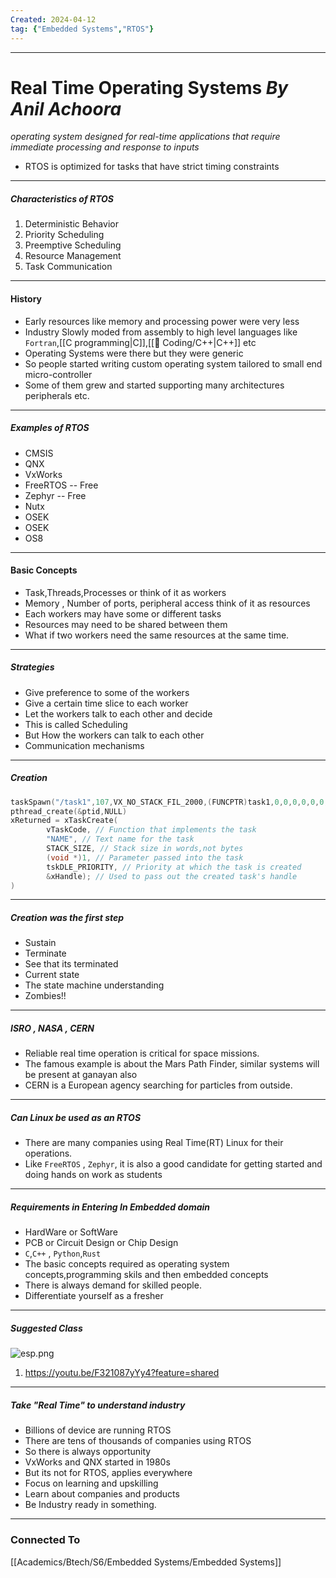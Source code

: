 ```yaml
---
Created: 2024-04-12
tag: {"Embedded Systems","RTOS"}
---
```



---

# Real Time Operating Systems *By Anil Achoora*

*operating system designed for real-time applications that require immediate processing and response to inputs*
- RTOS is optimized for tasks that have strict timing constraints
---
##### Characteristics of RTOS
1. Deterministic Behavior
2. Priority Scheduling
3. Preemptive Scheduling
4. Resource Management
5. Task Communication
---
#### History
- Early resources like memory and processing power were very less
- Industry Slowly moded from assembly to high level languages like `Fortran`,[[C programming|C]],[[ Coding/C++|C++]] etc
- Operating Systems were there but they were generic
- So people started writing custom operating system tailored to small end micro-controller
- Some of them grew and started supporting many architectures peripherals etc.
---

##### Examples of RTOS
- CMSIS
- QNX
- VxWorks
- FreeRTOS -- Free
- Zephyr -- Free
- Nutx
- OSEK
- OSEK
- OS8
---

#### Basic Concepts
- Task,Threads,Processes or think of it as workers
- Memory , Number of ports, peripheral access think of it as resources
- Each workers may have some or different tasks
- Resources may need to be shared between them
- What if two workers need the same resources at the same time.
---
##### Strategies
- Give preference to some of the workers
- Give a certain time slice to each worker
- Let the workers talk to each other and decide
- This is called Scheduling
- But How the workers can talk to each other
- Communication mechanisms
---

##### Creation

```c
taskSpawn("/task1",107,VX_NO_STACK_FIL_2000,(FUNCPTR)task1,0,0,0,0,0,0,0,0,0);
pthread_create(&ptid,NULL)
xReturned = xTaskCreate(
		vTaskCode, // Function that implements the task
		"NAME", // Text name for the task
		STACK_SIZE, // Stack size in words,not bytes
		(void *)1, // Parameter passed into the task
		tskDLE_PRIORITY, // Priority at which the task is created
		&xHandle); // Used to pass out the created task's handle
)
```
---
##### Creation was the first step
- Sustain
- Terminate
- See that its terminated
- Current state
- The state machine understanding
- Zombies!!
---
##### ISRO , NASA , CERN
- Reliable real time operation is critical for space missions.
- The famous example is about the Mars Path Finder, similar systems will be present at ganayan also
- CERN is a European agency searching for particles from outside.

---
##### Can Linux be used as an RTOS
- There are many companies using Real Time(RT) Linux for their operations.
- Like `FreeRTOS` , `Zephyr`, it is also a good candidate for getting started and doing hands on work as students
---

##### Requirements in Entering In Embedded domain
- HardWare or SoftWare
- PCB or Circuit Design or Chip Design
- `C`,`C++` , `Python`,`Rust` 
- The basic concepts required as operating system concepts,programming skils and then embedded concepts
- There is always demand for skilled people.
- Differentiate yourself as a fresher
---
##### Suggested Class
![esp.png](esp.png)

1. https://youtu.be/F321087yYy4?feature=shared

---

##### Take "Real Time" to understand industry
- Billions of device are running RTOS
- There are tens of thousands of companies using RTOS
- So there is always opportunity
- VxWorks and QNX started in 1980s
- But its not for RTOS, applies everywhere
- Focus on learning and upskilling
- Learn about companies and products
- Be Industry ready in something.
---

### Connected To

[[Academics/Btech/S6/Embedded Systems/Embedded Systems]]

